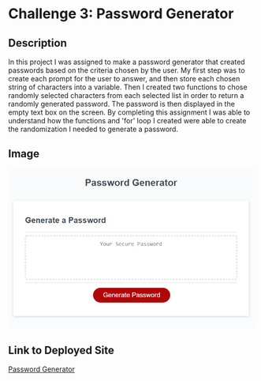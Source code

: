 # Challenge 3: Password Generator

## Description

In this project I was assigned to make a password generator that created passwords based on the criteria chosen by the user. My first step was to create each prompt for the user to answer, and then store each chosen string of characters into a variable. Then I created two functions to chose randomly selected characters from each selected list in order to return a randomly generated password. The password is then displayed in the empty text box on the screen. By completing this assignment I was able to understand how the functions and 'for' loop I created were able to create the randomization I needed to generate a password.

## Image

<img src="./images/screenshot.png" width=500px>

## Link to Deployed Site

<a href=https://pinkywiththebrain.github.io/password-challenge-3/>Password Generator<a>